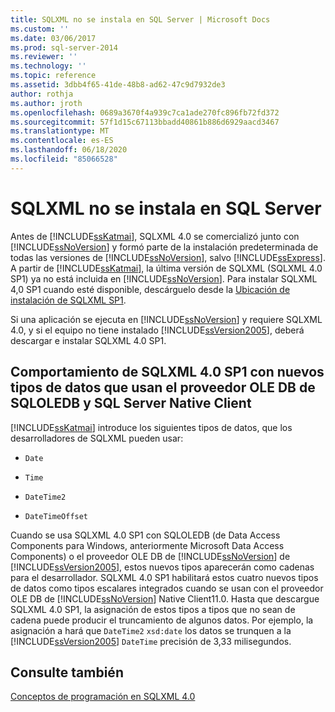 ```yaml
---
title: SQLXML no se instala en SQL Server | Microsoft Docs
ms.custom: ''
ms.date: 03/06/2017
ms.prod: sql-server-2014
ms.reviewer: ''
ms.technology: ''
ms.topic: reference
ms.assetid: 3dbb4f65-41de-48b8-ad62-47c9d7932de3
author: rothja
ms.author: jroth
ms.openlocfilehash: 0689a3670f4a939c7ca1ade270fc896fb72fd372
ms.sourcegitcommit: 57f1d15c67113bbadd40861b886d6929aacd3467
ms.translationtype: MT
ms.contentlocale: es-ES
ms.lasthandoff: 06/18/2020
ms.locfileid: "85066528"
---
```

# <a name="sqlxml-is-not-installed-in-sql-server"></a>SQLXML no se instala en SQL Server
  Antes de [!INCLUDE[ssKatmai](../../includes/sskatmai-md.md)], SQLXML 4.0 se comercializó junto con [!INCLUDE[ssNoVersion](../../includes/ssnoversion-md.md)] y formó parte de la instalación predeterminada de todas las versiones de [!INCLUDE[ssNoVersion](../../includes/ssnoversion-md.md)], salvo [!INCLUDE[ssExpress](../../includes/ssexpress-md.md)]. A partir de [!INCLUDE[ssKatmai](../../includes/sskatmai-md.md)], la última versión de SQLXML (SQLXML 4.0 SP1) ya no está incluida en [!INCLUDE[ssNoVersion](../../includes/ssnoversion-md.md)]. Para instalar SQLXML 4,0 SP1 cuando esté disponible, descárguelo desde la [Ubicación de instalación de SQLXML SP1](https://www.microsoft.com/download/details.aspx?id=44272).  
  
 Si una aplicación se ejecuta en [!INCLUDE[ssNoVersion](../../includes/ssnoversion-md.md)] y requiere SQLXML 4.0, y si el equipo no tiene instalado [!INCLUDE[ssVersion2005](../../includes/ssversion2005-md.md)], deberá descargar e instalar SQLXML 4.0 SP1.  
  
## <a name="sqlxml-40-sp1-behavior-with-new-data-types-using-sqloledb-and-sql-server-native-client-ole-db-provider"></a>Comportamiento de SQLXML 4.0 SP1 con nuevos tipos de datos que usan el proveedor OLE DB de SQLOLEDB y SQL Server Native Client  
 [!INCLUDE[ssKatmai](../../includes/sskatmai-md.md)] introduce los siguientes tipos de datos, que los desarrolladores de SQLXML pueden usar:  
  
-   `Date`  
  
-   `Time`  
  
-   `DateTime2`  
  
-   `DateTimeOffset`  
  
 Cuando se usa SQLXML 4.0 SP1 con SQLOLEDB (de Data Access Components para Windows, anteriormente Microsoft Data Access Components) o el proveedor OLE DB de [!INCLUDE[ssNoVersion](../../includes/ssnoversion-md.md)] de [!INCLUDE[ssVersion2005](../../includes/ssversion2005-md.md)], estos nuevos tipos aparecerán como cadenas para el desarrollador. SQLXML 4.0 SP1 habilitará estos cuatro nuevos tipos de datos como tipos escalares integrados cuando se usan con el proveedor OLE DB de [!INCLUDE[ssNoVersion](../../includes/ssnoversion-md.md)] Native Client11.0. Hasta que descargue SQLXML 4.0 SP1, la asignación de estos tipos a tipos que no sean de cadena puede producir el truncamiento de algunos datos. Por ejemplo, la asignación a hará que `DateTime2` `xsd:date` los datos se trunquen a la [!INCLUDE[ssVersion2005](../../includes/ssversion2005-md.md)] `DateTime` precisión de 3,33 milisegundos.  
  
## <a name="see-also"></a>Consulte también  
 [Conceptos de programación en SQLXML 4.0](sqlxml-4-0-programming-concepts.md)  
  
  

